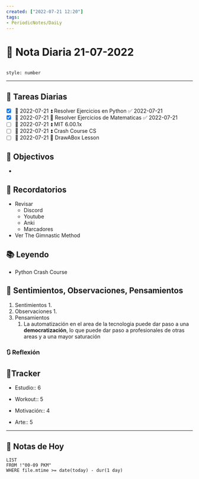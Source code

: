 ```yaml
---
created: ["2022-07-21 12:20"]
tags:
- PeriodicNotes/DaiLy
---
```


# 📅 Nota Diaria  21-07-2022
```toc

style: number

```

---
## 🔷 Tareas Diarias
- [x] 📅 2022-07-21 ⏫ Resolver Ejercicios en Python ✅ 2022-07-21
- [x] 📅 2022-07-21 🔼  Resolver Ejercicios de Matematicas ✅ 2022-07-21
- [ ] 📅 2022-07-21 ⏫ MIT 6.00.1x
- [ ] 📅 2022-07-21 ⏫ Crash Course CS
- [ ] 📅 2022-07-21 🔼 DrawABox Lesson

## 🎯 Objectivos
- 
## 📕 Recordatorios
- Revisar
	- Discord
	- Youtube
	- Anki
	- Marcadores
- Ver The Gimnastic Method
## 📚 Leyendo
- Python Crash Course
## 💬 Sentimientos, Observaciones, Pensamientos 
1. Sentimientos
	1. 
2. Observaciones
	1. 
3. Pensamientos
	1. La automatización en el area de la tecnologia puede dar paso a una **democratización**, lo que puede dar paso a profesionales de otras areas y a una mayor saturación
### 🔃 Reflexión

## 🔷Tracker

- Estudio:: 6

- Workout:: 5

- Motivación:: 4

- Arte:: 5
---

## 📅 Notas de Hoy
```dataview
LIST 
FROM !"00-09 PKM" 
WHERE file.mtime >= date(today) - dur(1 day)
```